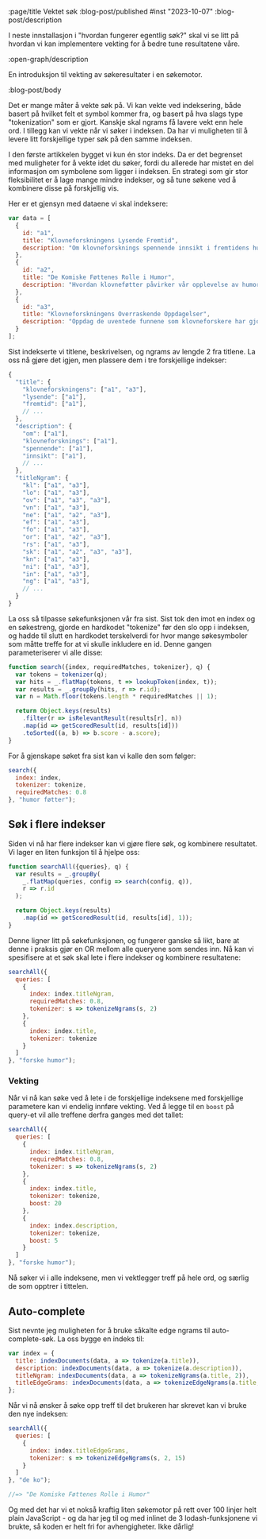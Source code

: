 :page/title Vektet søk
:blog-post/published #inst "2023-10-07"
:blog-post/description

I neste innstallasjon i "hvordan fungerer egentlig søk?" skal vi se litt på
hvordan vi kan implementere vekting for å bedre tune resultatene våre.

:open-graph/description

En introduksjon til vekting av søkeresultater i en søkemotor.

:blog-post/body

Det er mange måter å vekte søk på. Vi kan vekte ved indeksering, både basert på
hvilket felt et symbol kommer fra, og basert på hva slags type "tokenization"
som er gjort. Kanskje skal ngrams få lavere vekt enn hele ord. I tillegg kan vi
vekte når vi søker i indeksen. Da har vi muligheten til å levere litt
forskjellige typer søk på den samme indeksen.

I den første artikkelen bygget vi kun én stor indeks. Da er det begrenset med
muligheter for å vekte idet du søker, fordi du allerede har mistet en del
informasjon om symbolene som ligger i indeksen. En strategi som gir stor
fleksibilitet er å lage mange mindre indekser, og så tune søkene ved å kombinere
disse på forskjellig vis.

Her er et gjensyn med dataene vi skal indeksere:

```js
var data = [
  {
    id: "a1",
    title: "Klovneforskningens Lysende Fremtid",
    description: "Om klovneforsknings spennende innsikt i fremtidens humor."
  },
  {
    id: "a2",
    title: "De Komiske Føttenes Rolle i Humor",
    description: "Hvordan klovneføtter påvirker vår opplevelse av humor."
  },
  {
    id: "a3",
    title: "Klovneforskningens Overraskende Oppdagelser",
    description: "Oppdag de uventede funnene som klovneforskere har gjort."
  }
];
```

Sist indekserte vi titlene, beskrivelsen, og ngrams av lengde 2 fra titlene. La
oss nå gjøre det igjen, men plassere dem i tre forskjellige indekser:

```js
{
  "title": {
    "klovneforskningens": ["a1", "a3"],
    "lysende": ["a1"],
    "fremtid": ["a1"],
    // ...
  },
  "description": {
    "om": ["a1"],
    "klovneforsknings": ["a1"],
    "spennende": ["a1"],
    "innsikt": ["a1"],
    // ...
  },
  "titleNgram": {
    "kl": ["a1", "a3"],
    "lo": ["a1", "a3"],
    "ov": ["a1", "a3", "a3"],
    "vn": ["a1", "a3"],
    "ne": ["a1", "a2", "a3"],
    "ef": ["a1", "a3"],
    "fo": ["a1", "a3"],
    "or": ["a1", "a2", "a3"],
    "rs": ["a1", "a3"],
    "sk": ["a1", "a2", "a3", "a3"],
    "kn": ["a1", "a3"],
    "ni": ["a1", "a3"],
    "in": ["a1", "a3"],
    "ng": ["a1", "a3"],
    // ...
  }
}
```

La oss så tilpasse søkefunksjonen vår fra sist. Sist tok den imot en index og en
søkestreng, gjorde en hardkodet "tokenize" før den slo opp i indeksen, og hadde
til slutt en hardkodet terskelverdi for hvor mange søkesymboler som måtte treffe
for at vi skulle inkludere en id. Denne gangen parameteriserer vi alle disse:

```js
function search({index, requiredMatches, tokenizer}, q) {
  var tokens = tokenizer(q);
  var hits = _.flatMap(tokens, t => lookupToken(index, t));
  var results = _.groupBy(hits, r => r.id);
  var n = Math.floor(tokens.length * requiredMatches || 1);

  return Object.keys(results)
    .filter(r => isRelevantResult(results[r], n))
    .map(id => getScoredResult(id, results[id]))
    .toSorted((a, b) => b.score - a.score);
}
```

For å gjenskape søket fra sist kan vi kalle den som følger:

```js
search({
  index: index,
  tokenizer: tokenize,
  requiredMatches: 0.8
}, "humor føtter");
```

## Søk i flere indekser

Siden vi nå har flere indekser kan vi gjøre flere søk, og kombinere resultatet.
Vi lager en liten funksjon til å hjelpe oss:

```js
function searchAll({queries}, q) {
  var results = _.groupBy(
    _.flatMap(queries, config => search(config, q)),
    r => r.id
  );

  return Object.keys(results)
    .map(id => getScoredResult(id, results[id], 1));
}
```

Denne ligner litt på søkefunksjonen, og fungerer ganske så likt, bare at denne i
praksis gjør en OR mellom alle queryene som sendes inn. Nå kan vi spesifisere at
et søk skal lete i flere indekser og kombinere resultatene:

```js
searchAll({
  queries: [
    {
      index: index.titleNgram,
      requiredMatches: 0.8,
      tokenizer: s => tokenizeNgrams(s, 2)
    },
    {
      index: index.title,
      tokenizer: tokenize
    }
  ]
}, "forske humor");
```

### Vekting

Når vi nå kan søke ved å lete i de forskjellige indeksene med forskjellige
parametere kan vi endelig innføre vekting. Ved å legge til en `boost` på
query-et vil alle treffene derfra ganges med det tallet:

```js
searchAll({
  queries: [
    {
      index: index.titleNgram,
      requiredMatches: 0.8,
      tokenizer: s => tokenizeNgrams(s, 2)
    },
    {
      index: index.title,
      tokenizer: tokenize,
      boost: 20
    },
    {
      index: index.description,
      tokenizer: tokenize,
      boost: 5
    }
  ]
}, "forske humor");
```

Nå søker vi i alle indeksene, men vi vektlegger treff på hele ord, og særlig de
som opptrer i tittelen.

## Auto-complete

Sist nevnte jeg muligheten for å bruke såkalte edge ngrams til
auto-complete-søk. La oss bygge en indeks til:

```js
var index = {
  title: indexDocuments(data, a => tokenize(a.title)),
  description: indexDocuments(data, a => tokenize(a.description)),
  titleNgram: indexDocuments(data, a => tokenizeNgrams(a.title, 2)),
  titleEdgeGrams: indexDocuments(data, a => tokenizeEdgeNgrams(a.title, 2, 15))
};
```

Når vi nå ønsker å søke opp treff til det brukeren har skrevet kan vi bruke den
nye indeksen:

```js
searchAll({
  queries: [
    {
      index: index.titleEdgeGrams,
      tokenizer: s => tokenizeEdgeNgrams(s, 2, 15)
    }
  ]
}, "de ko");

//=> "De Komiske Føttenes Rolle i Humor"
```

Og med det har vi et nokså kraftig liten søkemotor på rett over 100 linjer helt
plain JavaScript - og da har jeg til og med inlinet de 3 lodash-funksjonene vi
brukte, så koden er helt fri for avhengigheter. Ikke dårlig!
